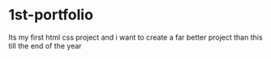 # 1st-portfolio
Its my first html css project and i want to create a far better project than this till the end of the year
